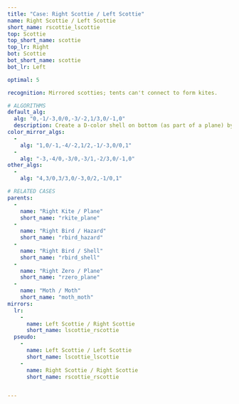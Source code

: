 ```yaml
---
title: "Case: Right Scottie / Left Scottie"
name: Right Scottie / Left Scottie
short_name: rscottie_lscottie
top: Scottie
top_short_name: scottie
top_lr: Right
bot: Scottie
bot_short_name: scottie
bot_lr: Left

optimal: 5

recognition: Mirrored scotties; tents can't connect to form kites.

# ALGORITHMS
default_alg:
  alg: "0,-1/-3,0/0,-3/-2,1/3,0/-1,0"
  description: Create a D-color shell on bottom (as part of a plane) by pairing isolated D-color corner on top with D-color tent on bottom.
color_mirror_algs:
  -
    alg: "1,0/-1,-4/-2,1/2,-1/-3,0/0,1"
  -
    alg: "-3,-4/0,-3/0,-3/1,-2/3,0/-1,0"
other_algs:
  -
    alg: "4,3/0,3/3,0/-3,0/2,-1/0,1"

# RELATED CASES
parents:
  -
    name: "Right Kite / Plane"
    short_name: "rkite_plane"
  -
    name: "Right Bird / Hazard"
    short_name: "rbird_hazard"
  -
    name: "Right Bird / Shell"
    short_name: "rbird_shell"
  -
    name: "Right Zero / Plane"
    short_name: "rzero_plane"
  -
    name: "Moth / Moth"
    short_name: "moth_moth"
mirrors:
  lr:
    -
      name: Left Scottie / Right Scottie
      short_name: lscottie_rscottie
  pseudo:
    -
      name: Left Scottie / Left Scottie
      short_name: lscottie_lscottie
    -
      name: Right Scottie / Right Scottie
      short_name: rscottie_rscottie


---
```


